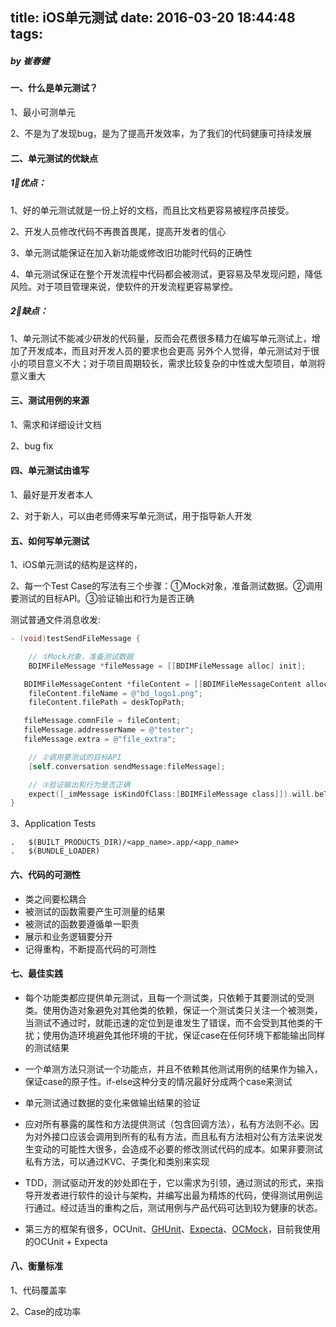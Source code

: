 title: iOS单元测试
date: 2016-03-20 18:44:48
tags:
---
##### by 崔春健

#### 一、什么是单元测试？

 1、最小可测单元

 2、不是为了发现bug，是为了提高开发效率，为了我们的代码健康可持续发展


#### 二、单元测试的优缺点

##### 1⃣️优点：

 1、好的单元测试就是一份上好的文档，而且比文档更容易被程序员接受。

 2、开发人员修改代码不再畏首畏尾，提高开发者的信心

 3、单元测试能保证在加入新功能或修改旧功能时代码的正确性

 4、单元测试保证在整个开发流程中代码都会被测试，更容易及早发现问题，降低风险。对于项目管理来说，使软件的开发流程更容易掌控。

##### 2⃣️缺点：

 1、单元测试不能减少研发的代码量，反而会花费很多精力在编写单元测试上，增加了开发成本，而且对开发人员的要求也会更高
 另外个人觉得，单元测试对于很小的项目意义不大；对于项目周期较长，需求比较复杂的中性或大型项目，单测将意义重大


#### 三、测试用例的来源

 1、需求和详细设计文档

 2、bug fix


#### 四、单元测试由谁写

 1、最好是开发者本人

 2、对于新人，可以由老师傅来写单元测试，用于指导新人开发


#### 五、如何写单元测试

 1、iOS单元测试的结构是这样的，



 2、每一个Test Case的写法有三个步骤：①Mock对象，准备测试数据。②调用要测试的目标API。③验证输出和行为是否正确

 测试普通文件消息收发:

 ```Objective-C
 - (void)testSendFileMessage {

     // ①Mock对象，准备测试数据
     BDIMFileMessage *fileMessage = [[BDIMFileMessage alloc] init];

    BDIMFileMessageContent *fileContent = [[BDIMFileMessageContent alloc] init];
     fileContent.fileName = @"bd_logo1.png";
     fileContent.filePath = deskTopPath;

 	fileMessage.comnFile = fileContent;
 	fileMessage.addresserName = @"tester";
    fileMessage.extra = @"file_extra";

     // ②调用要测试的目标API
     [self.conversation sendMessage:fileMessage];

     // ③验证输出和行为是否正确
     expect([_imMessage isKindOfClass:[BDIMFileMessage class]]).will.beTruthy();
 }
 ```
 3、Application Tests

 	.	$(BUILT_PRODUCTS_DIR)/<app_name>.app/<app_name>
 	.	$(BUNDLE_LOADER)

#### 六、代码的可测性

 * 类之间要松耦合
 * 被测试的函数需要产生可测量的结果
 * 被测试的函数要遵循单一职责
 * 展示和业务逻辑要分开
 * 记得重构，不断提高代码的可测性


#### 七、最佳实践

 * 每个功能类都应提供单元测试，且每一个测试类，只依赖于其要测试的受测类。使用伪造对象避免对其他类的依赖，保证一个测试类只关注一个被测类，当测试不通过时，就能迅速的定位到是谁发生了错误，而不会受到其他类的干扰；使用伪造环境避免其他环境的干扰，保证case在任何环境下都能输出同样的测试结果

 * 一个单测方法只测试一个功能点，并且不依赖其他测试用例的结果作为输入，保证case的原子性。if-else这种分支的情况最好分成两个case来测试

 * 单元测试通过数据的变化来做输出结果的验证

 * 应对所有暴露的属性和方法提供测试（包含回调方法），私有方法则不必。因为对外接口应该会调用到所有的私有方法，而且私有方法相对公有方法来说发生变动的可能性大很多，会造成不必要的修改测试代码的成本。如果非要测试私有方法，可以通过KVC、子类化和类别来实现

 * TDD，测试驱动开发的妙处即在于，它以需求为引领，通过测试的形式，来指导开发者进行软件的设计与架构，并编写出最为精炼的代码，使得测试用例运行通过。经过适当的重构之后，测试用例与产品代码可达到较为健康的状态。

 * 第三方的框架有很多，OCUnit、[GHUnit](https://github.com/gh-unit/gh-unit.git)、[Expecta](https://github.com/specta/expecta.git)、[OCMock](https://github.com/erikdoe/ocmock.git)，目前我使用的OCUnit + Expecta


#### 八、衡量标准

 1、代码覆盖率

 2、Case的成功率
